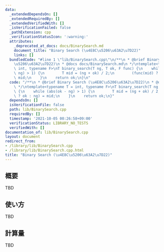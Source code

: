 ```yaml
---
data:
  _extendedDependsOn: []
  _extendedRequiredBy: []
  _extendedVerifiedWith: []
  _isVerificationFailed: false
  _pathExtension: cpp
  _verificationStatusIcon: ':warning:'
  attributes:
    _deprecated_at_docs: docs/BinarySearch.md
    document_title: "Binary Search (\u4E8C\u5206\u63A2\u7D22)"
    links: []
  bundledCode: "#line 1 \"lib/BinarySearch.cpp\"\n/**\n * @brief Binary Search (\u4E8C\
    \u5206\u63A2\u7D22)\n * @docs docs/BinarySearch.md\n */\ntemplate<typename T =\
    \ int, typename F>\nT binary_search(T ng, T ok, F func) {\n    while (abs(ok -\
    \ ng) > 1) {\n        T mid = (ng + ok) / 2;\n        (func(mid) ? ok : ng) =\
    \ mid;\n    }\n    return ok;\n}\n"
  code: "/**\n * @brief Binary Search (\u4E8C\u5206\u63A2\u7D22)\n * @docs docs/BinarySearch.md\n\
    \ */\ntemplate<typename T = int, typename F>\nT binary_search(T ng, T ok, F func)\
    \ {\n    while (abs(ok - ng) > 1) {\n        T mid = (ng + ok) / 2;\n        (func(mid)\
    \ ? ok : ng) = mid;\n    }\n    return ok;\n}"
  dependsOn: []
  isVerificationFile: false
  path: lib/BinarySearch.cpp
  requiredBy: []
  timestamp: '2021-10-05 00:26:58+09:00'
  verificationStatus: LIBRARY_NO_TESTS
  verifiedWith: []
documentation_of: lib/BinarySearch.cpp
layout: document
redirect_from:
- /library/lib/BinarySearch.cpp
- /library/lib/BinarySearch.cpp.html
title: "Binary Search (\u4E8C\u5206\u63A2\u7D22)"
---
```

## 概要

TBD

## 使い方

TBD

## 計算量

TBD